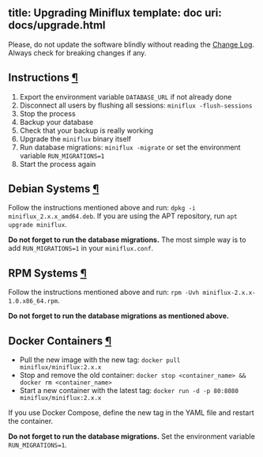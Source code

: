title: Upgrading Miniflux
template: doc
uri: docs/upgrade.html
---
<div class="warning">
Please, do not update the software blindly without reading the <a href="https://github.com/miniflux/v2/blob/master/ChangeLog">Change Log</a>.
Always check for breaking changes if any.
</div>

<h2 id="instructions">Instructions <a class="anchor" href="#instructions" title="Permalink">¶</a></h2>

1. Export the environment variable `DATABASE_URL` if not already done
2. Disconnect all users by flushing all sessions: `miniflux -flush-sessions`
3. Stop the process
4. Backup your database
5. Check that your backup is really working
6. Upgrade the `miniflux` binary itself
7. Run database migrations: `miniflux -migrate` or set the environment variable `RUN_MIGRATIONS=1`
8. Start the process again

<h2 id="deb">Debian Systems <a class="anchor" href="#deb" title="Permalink">¶</a></h2>

Follow the instructions mentioned above and run: `dpkg -i miniflux_2.x.x_amd64.deb`.
If you are using the APT repository, run `apt upgrade miniflux`.

**Do not forget to run the database migrations.** The most simple way is to add `RUN_MIGRATIONS=1` in your `miniflux.conf`.

<h2 id="rpm">RPM Systems <a class="anchor" href="#rpm" title="Permalink">¶</a></h2>

Follow the instructions mentioned above and run: `rpm -Uvh miniflux-2.x.x-1.0.x86_64.rpm`.

**Do not forget to run the database migrations as mentioned above.**

<h2 id="docker">Docker Containers <a class="anchor" href="#docker" title="Permalink">¶</a></h2>

- Pull the new image with the new tag: `docker pull miniflux/miniflux:2.x.x`
- Stop and remove the old container: `docker stop <container_name> && docker rm <container_name>`
- Start a new container with the latest tag: `docker run -d -p 80:8080 miniflux/miniflux:2.x.x`

If you use Docker Compose, define the new tag in the YAML file and restart the container.

**Do not forget to run the database migrations.** Set the environment variable `RUN_MIGRATIONS=1`.
